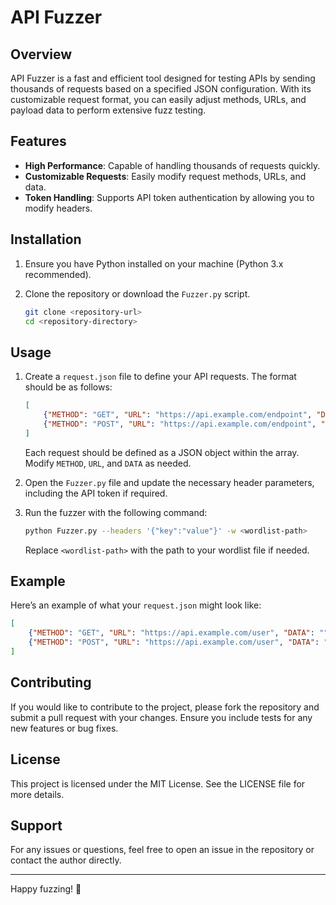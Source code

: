 # API Fuzzer

## Overview

API Fuzzer is a fast and efficient tool designed for testing APIs by sending thousands of requests based on a specified JSON configuration. With its customizable request format, you can easily adjust methods, URLs, and payload data to perform extensive fuzz testing.

## Features

- **High Performance**: Capable of handling thousands of requests quickly.
- **Customizable Requests**: Easily modify request methods, URLs, and data.
- **Token Handling**: Supports API token authentication by allowing you to modify headers.

## Installation

1. Ensure you have Python installed on your machine (Python 3.x recommended).
2. Clone the repository or download the `Fuzzer.py` script.

   ```bash
   git clone <repository-url>
   cd <repository-directory>
   ```
## Usage

1. Create a `request.json` file to define your API requests. The format should be as follows:

   ```json
   [
       {"METHOD": "GET", "URL": "https://api.example.com/endpoint", "DATA": ""},
       {"METHOD": "POST", "URL": "https://api.example.com/endpoint", "DATA": "{\"key\":\"value\"}"}
   ]
   ```

   Each request should be defined as a JSON object within the array. Modify `METHOD`, `URL`, and `DATA` as needed.

2. Open the `Fuzzer.py` file and update the necessary header parameters, including the API token if required.

3. Run the fuzzer with the following command:

   ```bash
   python Fuzzer.py --headers '{"key":"value"}' -w <wordlist-path>
   ```

   Replace `<wordlist-path>` with the path to your wordlist file if needed. 

## Example

Here’s an example of what your `request.json` might look like:

```json
[
    {"METHOD": "GET", "URL": "https://api.example.com/user", "DATA": ""},
    {"METHOD": "POST", "URL": "https://api.example.com/user", "DATA": "{\"name\":\"test\"}"}
]
```

## Contributing

If you would like to contribute to the project, please fork the repository and submit a pull request with your changes. Ensure you include tests for any new features or bug fixes.

## License

This project is licensed under the MIT License. See the LICENSE file for more details.

## Support

For any issues or questions, feel free to open an issue in the repository or contact the author directly.

---

Happy fuzzing! 🚀
